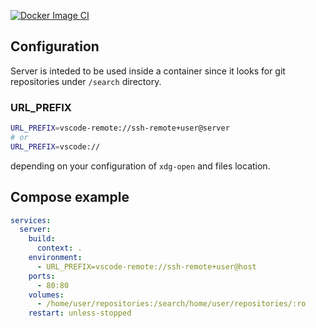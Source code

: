 [![Docker Image CI](https://github.com/aroglahcim/vscode-web-dashboard/actions/workflows/docker-image.yml/badge.svg)](https://github.com/aroglahcim/vscode-web-dashboard/actions/workflows/docker-image.yml)

## Configuration

Server is inteded to be used inside a container since it looks for git repositories under `/search` directory.

### URL_PREFIX

```bash
URL_PREFIX=vscode-remote://ssh-remote+user@server
# or
URL_PREFIX=vscode://
```

depending on your configuration of `xdg-open` and files location.

## Compose example

```yaml
services:
  server:
    build:
      context: .
    environment:
      - URL_PREFIX=vscode-remote://ssh-remote+user@host
    ports:
      - 80:80
    volumes:
      - /home/user/repositories:/search/home/user/repositories/:ro
    restart: unless-stopped
```
